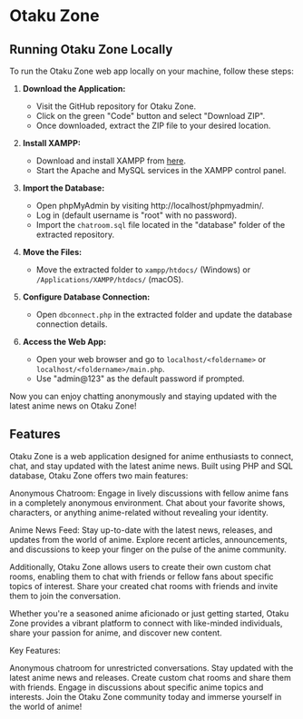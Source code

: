 # Otaku Zone

## Running Otaku Zone Locally

To run the Otaku Zone web app locally on your machine, follow these steps:

1. **Download the Application:**
   - Visit the GitHub repository for Otaku Zone.
   - Click on the green "Code" button and select "Download ZIP".
   - Once downloaded, extract the ZIP file to your desired location.

2. **Install XAMPP:**
   - Download and install XAMPP from [here](https://www.apachefriends.org/index.html).
   - Start the Apache and MySQL services in the XAMPP control panel.

3. **Import the Database:**
   - Open phpMyAdmin by visiting http://localhost/phpmyadmin/.
   - Log in (default username is "root" with no password).
   - Import the `chatroom.sql` file located in the "database" folder of the extracted repository.

4. **Move the Files:**
   - Move the extracted folder to `xampp/htdocs/` (Windows) or `/Applications/XAMPP/htdocs/` (macOS).

5. **Configure Database Connection:**
   - Open `dbconnect.php` in the extracted folder and update the database connection details.

6. **Access the Web App:**
   - Open your web browser and go to `localhost/<foldername>` or `localhost/<foldername>/main.php`.
   - Use "admin@123" as the default password if prompted.

Now you can enjoy chatting anonymously and staying updated with the latest anime news on Otaku Zone!




## Features

Otaku Zone is a web application designed for anime enthusiasts to connect, chat, and stay updated with the latest anime news. Built using PHP and SQL database, Otaku Zone offers two main features:

Anonymous Chatroom: Engage in lively discussions with fellow anime fans in a completely anonymous environment. Chat about your favorite shows, characters, or anything anime-related without revealing your identity.

Anime News Feed: Stay up-to-date with the latest news, releases, and updates from the world of anime. Explore recent articles, announcements, and discussions to keep your finger on the pulse of the anime community.

Additionally, Otaku Zone allows users to create their own custom chat rooms, enabling them to chat with friends or fellow fans about specific topics of interest. Share your created chat rooms with friends and invite them to join the conversation.

Whether you're a seasoned anime aficionado or just getting started, Otaku Zone provides a vibrant platform to connect with like-minded individuals, share your passion for anime, and discover new content.

Key Features:

Anonymous chatroom for unrestricted conversations.
Stay updated with the latest anime news and releases.
Create custom chat rooms and share them with friends.
Engage in discussions about specific anime topics and interests.
Join the Otaku Zone community today and immerse yourself in the world of anime!

